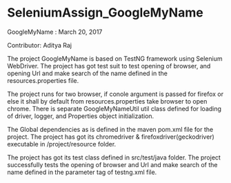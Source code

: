 # SeleniumAssign_GoogleMyName

GoogleMyName : March 20, 2017

Contributor: Aditya Raj

The project GoogleMyName is based on TestNG framework using Selenium WebDriver. The project has got test suit to test opening of browser, and opening Url and make search of the name defined in the resources.properties file.

The project runs for two browser, if conole argument is passed for firefox or else it shall by default from resources.properties take browser to open chrome. There is separate GoogleMyNameUtil util class defined for loading of driver, logger, and Properties object initialization.

The Global dependencies as is defined in the maven pom.xml file for the project. The project has got its chromedriver & firefoxdriver(geckodriver) executable in /project/resource folder. 

The project has got its test class defined in src/test/java folder. The project successfully tests the opening of browser and Url and make search of the name defined in the parameter tag of testng.xml file.
